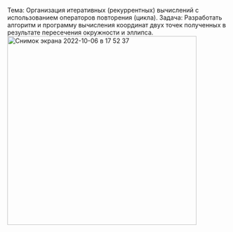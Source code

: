 Тема: Организация итеративных (рекуррентных) вычислений с использованием операторов повторения (цикла).
Задача: Разработать алгоритм и программу вычисления координат двух точек полученных в результате пересечения окружности и эллипса. 
<img width="431" alt="Снимок экрана 2022-10-06 в 17 52 37" src="https://user-images.githubusercontent.com/71712698/197598438-d29451cf-5810-440d-b38a-065f0250960e.png">
